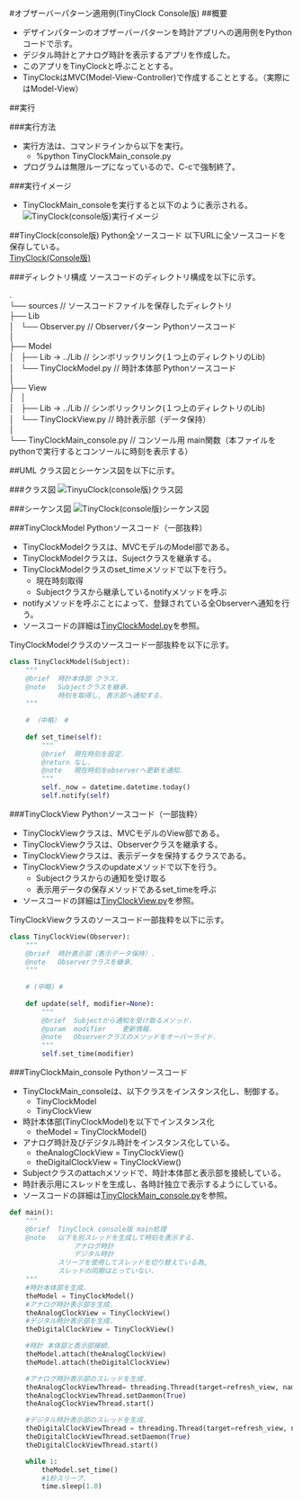 #オブザーバーパターン適用例(TinyClock Console版)
##概要
* デザインパターンのオブザーバーパターンを時計アプリへの適用例をPythonコードで示す。  
* デジタル時計とアナログ時計を表示するアプリを作成した。  
* このアプリをTinyClockと呼ぶこととする。  
* TinyClockはMVC(Model-View-Controller)で作成することとする。（実際にはModel-View）  

##実行

###実行方法
* 実行方法は、コマンドラインから以下を実行。  
	- %python TinyClockMain_console.py  
* プログラムは無限ループになっているので、C-cで強制終了。  

###実行イメージ
* TinyClockMain_consoleを実行すると以下のように表示される。  
![TinyClock(console版)実行イメージ](https://raw.githubusercontent.com/kantoku009/DesignPattern/master/ObserverPattern/ReadMe/run_image/console.png)

##TinyClock(console版) Python全ソースコード
以下URLに全ソースコードを保存している。  
[TinyClock(Console版)](https://github.com/kantoku009/DesignPattern/tree/master/ObserverPattern)

###ディレクトリ構成
ソースコードのディレクトリ構成を以下に示す。  

.  
└── sources							// ソースコードファイルを保存したディレクトリ  
    ├── Lib  
    │   └──  Observer.py			// Observerパターン Pythonソースコード  
    │  
    ├── Model  
    │   ├── Lib -> ../Lib			// シンボリックリンク(１つ上のディレクトリのLib)  
    │   └── TinyClockModel.py		// 時計本体部 Pythonソースコード  
    │  
    ├── View  
    │   │  
    │   ├── Lib -> ../Lib			// シンボリックリンク(１つ上のディレクトリのLib)  
    │   └── TinyClockView.py		// 時計表示部（データ保持）  
    │  
    └── TinyClockMain_console.py	// コンソール用 main関数（本ファイルをpythonで実行するとコンソールに時刻を表示する）  
 

##UML
クラス図とシーケンス図を以下に示す。  

###クラス図
![TinyuClock(console版)クラス図](https://raw.githubusercontent.com/kantoku009/DesignPattern/master/ObserverPattern/UML/img/10_TinyClock_console_%E3%82%AF%E3%83%A9%E3%82%B9%E5%9B%B3.png)

###シーケンス図
![TinyClock(console版)シーケンス図](https://raw.githubusercontent.com/kantoku009/DesignPattern/master/ObserverPattern/UML/img/11_TinyClock_console_%E3%82%B7%E3%83%BC%E3%82%B1%E3%83%B3%E3%82%B9%E5%9B%B3.png)


###TinyClockModel Pythonソースコード（一部抜粋）
* TinyClockModelクラスは、MVCモデルのModel部である。  
* TinyClockModelクラスは、Sujectクラスを継承する。  
* TinyClockModelクラスのset_timeメソッドで以下を行う。  
	- 現在時刻取得  
	- Subjectクラスから継承しているnotifyメソッドを呼ぶ  
* notifyメソッドを呼ぶことによって、登録されている全Observerへ通知を行う。  
* ソースコードの詳細は[TinyClockModel.py](https://github.com/kantoku009/DesignPattern/blob/master/ObserverPattern/sources/Model/TinyClockModel.py)を参照。  

TinyClockModelクラスのソースコード一部抜粋を以下に示す。  

```Python
class TinyClockModel(Subject):
    """
    @brief  時計本体部 クラス.
    @note   Subjectクラスを継承.
            時刻を取得し, 表示部へ通知する.
    """
    
    # （中略） #
    
    def set_time(self):
        """
        @brief  現在時刻を設定.
        @return なし.
        @note   現在時刻をobserverへ更新を通知.
        """
        self._now = datetime.datetime.today()
        self.notify(self) 
```


###TinyClockView Pythonソースコード（一部抜粋）
* TinyClockViewクラスは、MVCモデルのView部である。  
* TinyClockViewクラスは、Observerクラスを継承する。  
* TinyClockViewクラスは、表示データを保持するクラスである。  
* TinyClockViewクラスのupdateメソッドで以下を行う。
	- Subjectクラスからの通知を受け取る  
	- 表示用データの保存メソッドであるset_timeを呼ぶ  
* ソースコードの詳細は[TinyClockView.py](https://github.com/kantoku009/DesignPattern/blob/master/ObserverPattern/sources/View/TinyClockView.py)を参照。  

TinyClockViewクラスのソースコード一部抜粋を以下に示す。  

```Python
class TinyClockView(Observer):
    """
    @brief  時計表示部（表示データ保持）.
    @note   Observerクラスを継承.
    """
    
    # (中略) #
    
    def update(self, modifier=None):
        """
        @brief  Subjectから通知を受け取るメソッド.
        @param  modifier    更新情報.
        @note   Observerクラスのメソッドをオーバーライド.
        """
        self.set_time(modifier)
```


###TinyClockMain_console Pythonソースコード
* TinyClockMain_consoleは、以下クラスをインスタンス化し、制御する。  
	- TinyClockModel  
	- TinyClockView  
* 時計本体部(TinyClockModel)を以下でインスタンス化
	- theModel  = TinyClockModel()  
* アナログ時計及びデジタル時計をインスタンス化している。
	- theAnalogClockView = TinyClockView()  
	- theDigitalClockView = TinyClockView()  
* Subjectクラスのattachメソッドで、時計本体部と表示部を接続している。  
* 時計表示用にスレッドを生成し、各時計独立で表示するようにしている。  
* ソースコードの詳細は[TinyClockMain_console.py](https://github.com/kantoku009/DesignPattern/blob/master/ObserverPattern/sources/TinyClockMain_console.py)を参照。

```Python
def main():
    """
    @brief  TinyClock console版 main処理
    @note   以下を別スレッドを生成して時刻を表示する.
                アナログ時計
                デジタル時計
            スリープを使用してスレッドを切り替えている為, 
            スレッドの同期はとっていない.
    """
    #時計本体部を生成.
    theModel = TinyClockModel()
    #アナログ時計表示部を生成.
    theAnalogClockView = TinyClockView()
    #デジタル時計表示部を生成.
    theDigitalClockView = TinyClockView()

    #時計 本体部と表示部接続.
    theModel.attach(theAnalogClockView)
    theModel.attach(theDigitalClockView)

    #アナログ時計表示部のスレッドを生成.
    theAnalogClockViewThread= threading.Thread(target=refresh_view, name="AnalogClock", args=[theAnalogClockView])
    theAnalogClockViewThread.setDaemon(True)
    theAnalogClockViewThread.start()

    #デジタル時計表示部のスレッドを生成.
    theDigitalClockViewThread = threading.Thread(target=refresh_view, name="DigitalClock", args=[theDigitalClockView])
    theDigitalClockViewThread.setDaemon(True)
    theDigitalClockViewThread.start()

    while 1:
        theModel.set_time()
        #1秒スリープ.
        time.sleep(1.0)
```
